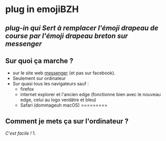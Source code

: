 # plug in emojiBZH
*plug-in qui Sert à remplacer l'émoji drapeau de course par l'émoji drapeau breton sur __messenger__*
---

## Sur quoi ça marche ?
- sur le site web [messenger](https://www.messenger.com) (et pas sur facebook).
- Seulement sur ordinateur
- Sur quasi tous les navigateurs sauf :
   - firefox
   - internet explorer et l'ancien edge (fonctionne bien avec le nouveau edge, celui au logo verdâtre et bleu)
   - Safari (dommageuh macOS)
 =========
 ## Comment je mets ça sur l'ordinateur ?
 *C'est facile !*
 1. 
